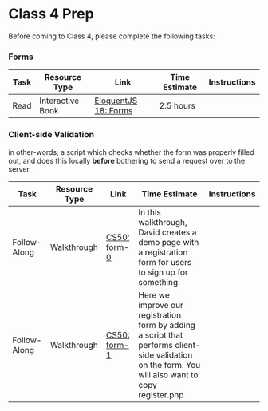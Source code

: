 # Class 4 Prep

Before coming to Class 4, please complete the following tasks:

### Forms

Task | Resource Type | Link | Time Estimate | Instructions
-----|---------------|------|---------------|--------------
Read | Interactive Book | [EloquentJS 18: Forms][eloquent18] | 2.5 hours |


### Client-side Validation

in other-words, a script which checks whether the form was properly filled out, and does this locally **before** bothering to send a request over to the server.

Task | Resource Type | Link | Time Estimate | Instructions
-----|---------------|------|---------------|--------------
Follow-Along | Walkthrough | [CS50: form-0][form-0] | In this walkthrough, David creates a demo page with a registration form for users to sign up for something.
Follow-Along | Walkthrough | [CS50: form-1][form-1] | Here we improve our registration form by adding a script that performs client-side validation on the form. You will also want to copy register.php

[eloquent18]: http://eloquentjavascript.net/18_forms.html
[form-0]: https://www.youtube.com/watch?v=U7W2U8qRI3I&list=PLhQjrBD2T382FjybRNOXyEdsjP9CNKJgb&index=7
[form-1]: https://www.youtube.com/watch?v=r2iaKDH79oQ&index=8&list=PLhQjrBD2T382FjybRNOXyEdsjP9CNKJgb
[form-2]: https://www.youtube.com/watch?v=eViManaIKkQ&index=9&list=PLhQjrBD2T382FjybRNOXyEdsjP9CNKJgb
